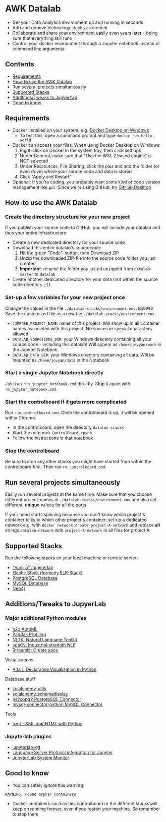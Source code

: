 # AWK Datalab
* Get your Data Analytics environment up and running in seconds
* Add and remove technology stacks as needed
* Collaborate and share your environment easily even years later - being sure that everything still runs
* Control your docker environment through a Jupyter notebook instead of command line arguments

## Contents
* [Requirements](#requirements)
* [How-to use the AWK Datalab](#how-to-use-the-awk-datalab)
* [Run several projects simultaneously](#run-several-projects-simultaneously)
* [Supported Stacks](#supported-stacks)
* [Additions/Tweaks to JupyerLab](#additionstweaks-to-jupyerlab)
* [Good to know](#good-to-know)

## Requirements
* Docker installed on your system, e.g. [Docker Desktop on Windows](https://docs.docker.com/docker-for-windows/install/)
  * To test this, open a command prompt and type `docker run hello-world`
* Docker can access your files. When using Docker Desktop on Windows:
  1. Right-click on Docker in the system tray, then click settings
  2. Under General, make sure that "Use the WSL 2 based engine" is NOT selected
  3. Under Ressources, File Sharing, click the plus and add the folder (or even drive) where your source code and data is stored
  4. Click "Apply and Restart"
* Optional: If you're coding, you probably want some kind of code version management like `git`. Since we're using GitHub, try [GitHub Desktop](https://desktop.github.com/)

## How-to use the AWK Datalab
### Create the directory structure for your new project
If you publish your source code to GitHub, you will include your datalab and thus your entire infrastructure
* Create a new dedicated directory for your source code
* Download this entire datalab's sourcecode:
  1. Hit the green "Code"-button, then Download ZIP
  2. Unzip the downloaded ZIP-file into the source code folder you just created
  3. **Important**: rename the folder you justed unzipped from `datalab-master` to `datalab`
* Create another dedicated directory for your data (not within the source code directory ;-))

### Set-up a few variables for your new project once
Change the values in the file `./datalab-stacks/environment.env.EXAMPLE`. Save the customized file as a new file `./datalab-stacks/environment.env`.
* `COMPOSE_PROJECT_NAME`: name of this project. Will show up in all container names associated with this project. No spaces or special characters allowed
* `DATALAB_SOURCECODE_DIR`: your Windows directory containing all your source code - including this datalab! Will appear as `/home/jovyan/work` in the Jupyter Notebook
* `DATALAB_DATA_DIR`: your Windows directory containing all data. Will be mounted as `/home/jovyan/data` in the Notebook


### Start a single Jupyter Notebook directly
Just run `run_jupyter_notebook.cmd` directly. Stop it again with `rm_jupyter_notebook.cmd`.


### Start the controlboard if it gets more complicated
Run `run_controlboard.cmd`. Once the controlboard is up, it will be opened within Chrome.
* In the controlboard, open the directory `datalab-stacks`
* Start the notebook `ControlBoard.ipynb`
* Follow the instructions in that notebook

### Stop the controlboard
Be sure to stop any other stacks you might have started from within the controlboard first. Then run `rm_controlboard.cmd`.

## Run several projects simultaneously
Easily run several projects at the same time. Make sure that you choose different project-names in `./datalab-stacks/environment.env` and also set different, **unique** values for all the ports.

If your head starts spinning because you don't know which project's container talks to which other project's container: set-up a dedicated network e.g. with `docker network create project-A-network` and replace **all** strings `datalab-network`  with  `project-A-network` in all files for project A. 


## Supported Stacks
Run the following stacks on your local machine or remote server:
* ["Vanilla" Jupyterlab](https://jupyterlab.readthedocs.io/en/stable/)
* [Elastic Stack (formerly ELK-Stack)](https://www.elastic.co/de/products/)
* [PostgreSQL Database](https://www.postgresql.org/)
* [MySQL Database](https://www.mysql.com/)
* [Neo4j](https://neo4j.com/)

## Additions/Tweaks to JupyerLab
### Major additional Python modules
* [h2o AutoML](http://docs.h2o.ai/h2o/latest-stable/h2o-py/docs/index.html)
* [Pandas Profiling](https://pandas-profiling.github.io/pandas-profiling/docs/master/rtd/)
* [NLTK: Natural Language Toolkit](https://www.nltk.org/)
* [spaCy: Industrial-strength NLP](https://spacy.io/)
* [Streamlit: Create apps](https://docs.streamlit.io/en/stable/)

Visualizations
* [Altair: Declarative Visualization in Python](https://altair-viz.github.io/)

Database stuff
* [sqlalchemy-utils](https://sqlalchemy-utils.readthedocs.io/en/latest/)
* [sqlalchemy_schemadisplay](https://github.com/fschulze/sqlalchemy_schemadisplay)
* [psycopg2 PostgreSQL Connector](https://www.psycopg.org/docs/)
* [mysql-connector-python MySQL Connector](https://dev.mysql.com/doc/connector-python/en/)

Tools
* [lxml - XML and HTML with Python](https://lxml.de/)

### Jupyterlab plugins
* [jupyterlab-git](https://github.com/jupyterlab/jupyterlab-git)
* [Language Server Protocol integration for Jupyter](https://github.com/krassowski/jupyterlab-lsp)
* [JupyterLab System Monitor](https://github.com/jtpio/jupyterlab-system-monitor)


## Good to know
* You can safely ignore this warning:
```
WARNING: Found orphan containers
```
* Docker containers such as this controlboard or the different stacks will keep on running forever, even if you restart your machine. So remember to stop them.
